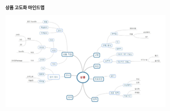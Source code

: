 
**상품 고도화 마인드맵** 

![preview](https://raw.githubusercontent.com/ssuji/github-test/master/resources/img/product-mingmap.jpg)
